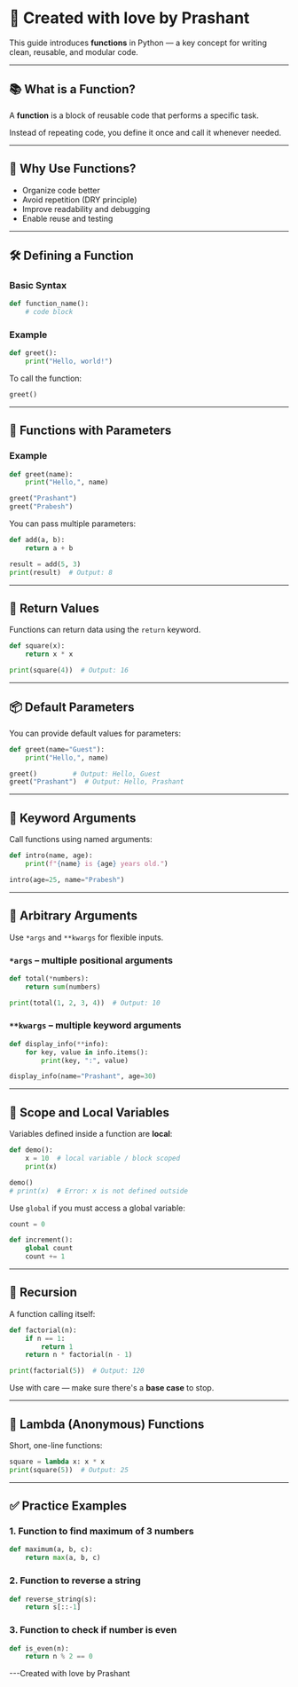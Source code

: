 
# 🐍 Created with love by Prashant

This guide introduces **functions** in Python — a key concept for writing clean, reusable, and modular code.

---

## 📚 What is a Function?

A **function** is a block of reusable code that performs a specific task.

Instead of repeating code, you define it once and call it whenever needed.

---

## 🧱 Why Use Functions?

- Organize code better
- Avoid repetition (DRY principle)
- Improve readability and debugging
- Enable reuse and testing

---

## 🛠️ Defining a Function

### Basic Syntax

```python
def function_name():
    # code block
```

### Example

```python
def greet():
    print("Hello, world!")
```

To call the function:

```python
greet()
```

---

## 🧾 Functions with Parameters

### Example

```python
def greet(name):
    print("Hello,", name)

greet("Prashant")
greet("Prabesh")
```

You can pass multiple parameters:

```python
def add(a, b):
    return a + b

result = add(5, 3)
print(result)  # Output: 8
```

---

## 🔁 Return Values

Functions can return data using the `return` keyword.

```python
def square(x):
    return x * x

print(square(4))  # Output: 16
```

---

## 📦 Default Parameters

You can provide default values for parameters:

```python
def greet(name="Guest"):
    print("Hello,", name)

greet()         # Output: Hello, Guest
greet("Prashant")  # Output: Hello, Prashant
```

---

## 🧮 Keyword Arguments

Call functions using named arguments:

```python
def intro(name, age):
    print(f"{name} is {age} years old.")

intro(age=25, name="Prabesh")
```

---

## 🎯 Arbitrary Arguments

Use `*args` and `**kwargs` for flexible inputs.

### `*args` – multiple positional arguments

```python
def total(*numbers):
    return sum(numbers)

print(total(1, 2, 3, 4))  # Output: 10
```

### `**kwargs` – multiple keyword arguments

```python
def display_info(**info):
    for key, value in info.items():
        print(key, ":", value)

display_info(name="Prashant", age=30)
```

---

## 🧠 Scope and Local Variables

Variables defined inside a function are **local**:

```python
def demo():
    x = 10  # local variable / block scoped
    print(x)

demo()
# print(x)  # Error: x is not defined outside
```

Use `global` if you must access a global variable:

```python
count = 0

def increment():
    global count
    count += 1
```

---

## 🔁 Recursion

A function calling itself:

```python
def factorial(n):
    if n == 1:
        return 1
    return n * factorial(n - 1)

print(factorial(5))  # Output: 120
```

Use with care — make sure there's a **base case** to stop.

---

## 📘 Lambda (Anonymous) Functions

Short, one-line functions:

```python
square = lambda x: x * x
print(square(5))  # Output: 25
```

---

## ✅ Practice Examples

### 1. Function to find maximum of 3 numbers

```python
def maximum(a, b, c):
    return max(a, b, c)
```

### 2. Function to reverse a string

```python
def reverse_string(s):
    return s[::-1]
```

### 3. Function to check if number is even

```python
def is_even(n):
    return n % 2 == 0
```

---Created with love by Prashant